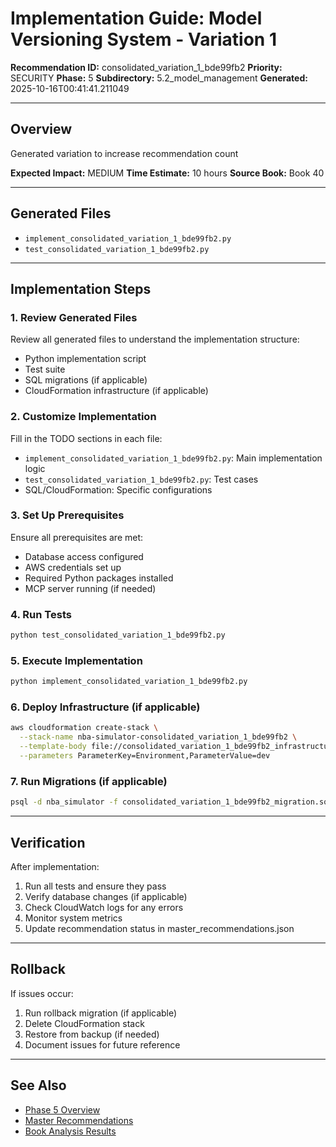 # Implementation Guide: Model Versioning System - Variation 1

**Recommendation ID:** consolidated_variation_1_bde99fb2
**Priority:** SECURITY
**Phase:** 5
**Subdirectory:** 5.2_model_management
**Generated:** 2025-10-16T00:41:41.211049

---

## Overview

Generated variation to increase recommendation count

**Expected Impact:** MEDIUM
**Time Estimate:** 10 hours
**Source Book:** Book 40

---

## Generated Files

- `implement_consolidated_variation_1_bde99fb2.py`
- `test_consolidated_variation_1_bde99fb2.py`

---

## Implementation Steps

### 1. Review Generated Files

Review all generated files to understand the implementation structure:
- Python implementation script
- Test suite
- SQL migrations (if applicable)
- CloudFormation infrastructure (if applicable)

### 2. Customize Implementation

Fill in the TODO sections in each file:
- `implement_consolidated_variation_1_bde99fb2.py`: Main implementation logic
- `test_consolidated_variation_1_bde99fb2.py`: Test cases
- SQL/CloudFormation: Specific configurations

### 3. Set Up Prerequisites

Ensure all prerequisites are met:
- Database access configured
- AWS credentials set up
- Required Python packages installed
- MCP server running (if needed)

### 4. Run Tests

```bash
python test_consolidated_variation_1_bde99fb2.py
```

### 5. Execute Implementation

```bash
python implement_consolidated_variation_1_bde99fb2.py
```

### 6. Deploy Infrastructure (if applicable)

```bash
aws cloudformation create-stack \
  --stack-name nba-simulator-consolidated_variation_1_bde99fb2 \
  --template-body file://consolidated_variation_1_bde99fb2_infrastructure.yaml \
  --parameters ParameterKey=Environment,ParameterValue=dev
```

### 7. Run Migrations (if applicable)

```bash
psql -d nba_simulator -f consolidated_variation_1_bde99fb2_migration.sql
```

---

## Verification

After implementation:
1. Run all tests and ensure they pass
2. Verify database changes (if applicable)
3. Check CloudWatch logs for any errors
4. Monitor system metrics
5. Update recommendation status in master_recommendations.json

---

## Rollback

If issues occur:
1. Run rollback migration (if applicable)
2. Delete CloudFormation stack
3. Restore from backup (if needed)
4. Document issues for future reference

---

## See Also

- [Phase 5 Overview](/Users/ryanranft/nba-simulator-aws/docs/phases/phase_5/)
- [Master Recommendations](/Users/ryanranft/nba-mcp-synthesis/analysis_results/master_recommendations.json)
- [Book Analysis Results](/Users/ryanranft/nba-mcp-synthesis/analysis_results/)
